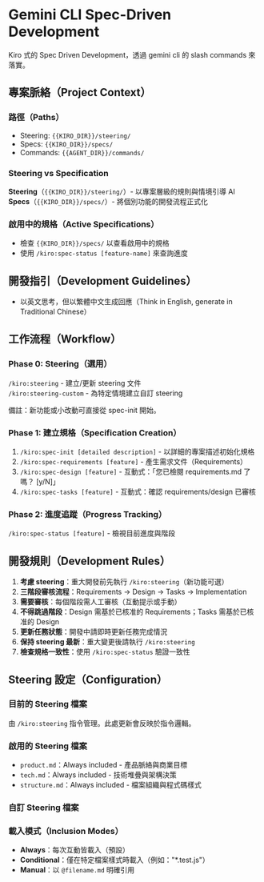 # Gemini CLI Spec-Driven Development

Kiro 式的 Spec Driven Development，透過 gemini cli 的 slash commands 來落實。

## 專案脈絡（Project Context）

### 路徑（Paths）
- Steering: `{{KIRO_DIR}}/steering/`
- Specs: `{{KIRO_DIR}}/specs/`
- Commands: `{{AGENT_DIR}}/commands/`

### Steering vs Specification

**Steering**（`{{KIRO_DIR}}/steering/`）- 以專案層級的規則與情境引導 AI  
**Specs**（`{{KIRO_DIR}}/specs/`）- 將個別功能的開發流程正式化

### 啟用中的規格（Active Specifications）
- 檢查 `{{KIRO_DIR}}/specs/` 以查看啟用中的規格
- 使用 `/kiro:spec-status [feature-name]` 來查詢進度

## 開發指引（Development Guidelines）
- 以英文思考，但以繁體中文生成回應（Think in English, generate in Traditional Chinese）

## 工作流程（Workflow）

### Phase 0: Steering（選用）
`/kiro:steering` - 建立/更新 steering 文件  
`/kiro:steering-custom` - 為特定情境建立自訂 steering

備註：新功能或小改動可直接從 spec-init 開始。

### Phase 1: 建立規格（Specification Creation）
1. `/kiro:spec-init [detailed description]` - 以詳細的專案描述初始化規格
2. `/kiro:spec-requirements [feature]` - 產生需求文件（Requirements）
3. `/kiro:spec-design [feature]` - 互動式：「您已檢閱 requirements.md 了嗎？ [y/N]」
4. `/kiro:spec-tasks [feature]` - 互動式：確認 requirements/design 已審核

### Phase 2: 進度追蹤（Progress Tracking）
`/kiro:spec-status [feature]` - 檢視目前進度與階段

## 開發規則（Development Rules）
1. **考慮 steering**：重大開發前先執行 `/kiro:steering`（新功能可選）
2. **三階段審核流程**：Requirements → Design → Tasks → Implementation
3. **需要審核**：每個階段需人工審核（互動提示或手動）
4. **不得跳過階段**：Design 需基於已核准的 Requirements；Tasks 需基於已核准的 Design
5. **更新任務狀態**：開發中請即時更新任務完成情況
6. **保持 steering 最新**：重大變更後請執行 `/kiro:steering`
7. **檢查規格一致性**：使用 `/kiro:spec-status` 驗證一致性

## Steering 設定（Configuration）

### 目前的 Steering 檔案
由 `/kiro:steering` 指令管理。此處更新會反映於指令邏輯。

### 啟用的 Steering 檔案
- `product.md`：Always included - 產品脈絡與商業目標
- `tech.md`：Always included - 技術堆疊與架構決策
- `structure.md`：Always included - 檔案組織與程式碼樣式

### 自訂 Steering 檔案
<!-- Added by /kiro:steering-custom command -->
<!-- Format: 
- `filename.md`: Mode - Pattern(s) - Description
  Mode: Always|Conditional|Manual
  Pattern: File patterns for Conditional mode
-->

### 載入模式（Inclusion Modes）
- **Always**：每次互動皆載入（預設）
- **Conditional**：僅在特定檔案樣式時載入（例如："*.test.js"）
- **Manual**：以 `@filename.md` 明確引用
